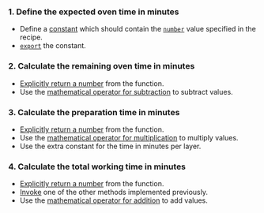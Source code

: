 ### 1. Define the expected oven time in minutes

- Define a [constant][constants] which should contain the [`number`][numbers] value specified in the recipe.
- [`export`][export] the constant.

### 2. Calculate the remaining oven time in minutes

- [Explicitly return a number][return] from the function.
- Use the [mathematical operator for subtraction][operators] to subtract values.

### 3. Calculate the preparation time in minutes

- [Explicitly return a number][return] from the function.
- Use the [mathematical operator for multiplication][operators] to multiply values.
- Use the extra constant for the time in minutes per layer.

### 4. Calculate the total working time in minutes

- [Explicitly return a number][return] from the function.
- [Invoke][invocation] one of the other methods implemented previously.
- Use the [mathematical operator for addition][operators] to add values.

[return]: https://developer.mozilla.org/en-US/docs/Learn/JavaScript/Building_blocks/Return_values
[export]: https://developer.mozilla.org/en-US/docs/Web/JavaScript/Reference/Statements/export
[operators]: https://developer.mozilla.org/en-US/docs/Web/JavaScript/Reference/Operators/Arithmetic_Operators
[constants]: https://developer.mozilla.org/en-US/docs/Web/JavaScript/Reference/Statements/const
[invocation]: https://developer.mozilla.org/en-US/docs/Web/JavaScript/Guide/Functions#Calling_functions
[numbers]: https://developer.mozilla.org/en-US/docs/Web/JavaScript/Data_structures#Number_type
